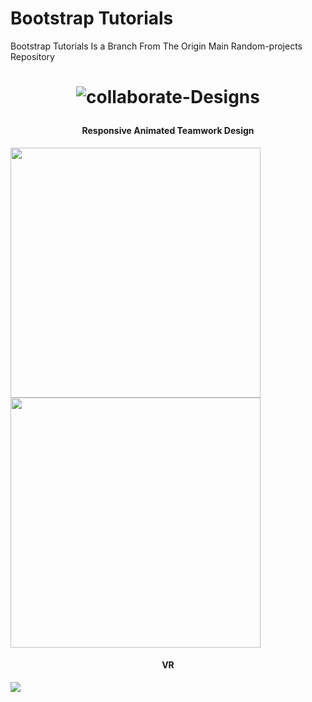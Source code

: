 # Bootstrap Tutorials
Bootstrap Tutorials Is a Branch From The Origin Main Random-projects Repository 




<h1 align="center">

![collaborate-Designs](https://img.shields.io/badge/collaborate-Designs-%23e16e?style=for-the-badge)

</h1>

<h4 align="center">Responsive Animated Teamwork Design</h3>

<a href="https://github.com/Omsamiir/Random-Projects/tree/Bootstrap/01-SBootstrap">

<img src="https://github.com/Omsamiir/Random-Projects/blob/Bootstrap/01-SBootstrap/Banners/Bootstrap.gif" width="400">


</a>

<a href="https://github.com/Omsamiir/Random-Projects/tree/Bootstrap/01-SBootstrap">

<img src="https://github.com/Omsamiir/Random-Projects/blob/Bootstrap/01-SBootstrap/Banners/bootstrap%20(2).gif" width="400">

</a>


<h4 align="center">VR</h3>

<a href="https://github.com/Omsamiir/Random-Projects/tree/Bootstrap/03-VR/">

<img src='https://github.com/Omsamiir/Random-Projects/blob/Bootstrap/03-VR/imgs/vr.jpg'>

</a>

